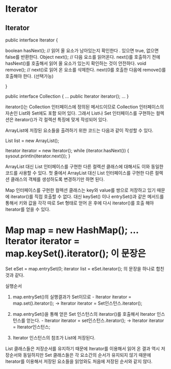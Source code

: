# Iterator

## Iterator

public interface Iterator {

  boolean hasNext(); // 읽어 올 요소가 남아있는지 확인한다 . 있으면 true, 없으면 false를 반환한다.
  Object next(); // 다음 요소를 읽어온다. next()를 호출하기 전에 hasNext()를 호출해서 읽어 올 요소가 있는지 확인하는 것이 안전하다.
  void remove(); // next()로 읽어 온 요소를 삭제한다. next(0를 호출한 다음에 remove()를 호출해야 한다. (선택가능)

  }
  
public interface Collection {
  ...
  public Iterator iterator();
  ...
  }
  
iterator()는 Collection 인터페이스에 정의된 메서드이므로 Collection 인터페이스의 자손인 List와 Set에도 포함 되어 있다.
그래서 List나 Set 인터페이스를 구현하는 컬렉션은 iterator()가 각 컬렉션 특징에 맞게 작성되어 있다.

ArrayList에 저장된 요소들을 출려하기 위한 코드는 다음과 같이 작성할 수 있다.

List list = new ArrayList();

Iterator iterator = new Iterator();
while (iterator.hasNext()) {
  sysout.println(iterator.next());
  }
  
ArrayList 대신 List 인터페이스를 구현한 다른 컬렉션 클래스에 대해서도 이와 동일한 코드를 사용할 수 있다.
첫 줄에서 ArrayList 대신 List 인터페이스를 구현한 다른 컬렉션 클래스의 객체를 생성하도록 변경하기만 하면 된다.

Map 인터페이스를 구현한 컬렉션 클래스는 key와 value를 쌍으로 저장하고 있기 때문에 iterator()를 직접 호출할 수 없다.
대신 keySet() 이나 entrySet()과 같은 메서드를 통해서 키와 값을 각각 따로 Set 형태로 얻어 온 후에 다시 iterator()를 호출 해야 Iterator를 얻을 수 있다.

Map map = new HashMap();
...
Iterator iterator = map.keySet().iterator(); 이 문장은
= 
Set eSet = map.entrySet(0;
iterator list = eSet.iterator(); 의 문장을 하나로 합친 것과 같다.

실행순서

1. map.entrySet()의 실행결과가 Set이므로 - Iterator iterator = map.set().iterator(); -> Iterator iterator = Set인스턴스.iterator();

2. map.entrySet()을 통해 얻은 Set 인스턴스의 iterator()를 호출해서 Iterator 인스턴스를 얻는다. - Iterator iterator = set인스턴스.iterator(); -> Iterator iterator = Iterator인스턴스;

3. Iterator 인스턴스의 참조가 List에 저장된다.

List 클래스들은 저장순서를 유지하기 때문에 Iterator를 이용해서 읽어 온 결과 역시 저장순서와 동일하지만 Set 클래스들은 각 요소간의 순서가 유지되지 않기 때문에 
Iterator를 이용해서 저장된 요소들을 읽엉와도 처음에 저장된 순서와 같지 않다. 



